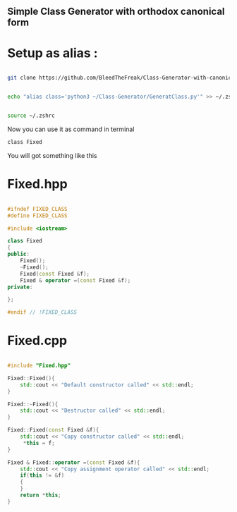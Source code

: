 ## Simple Class Generator with orthodox canonical form

# Setup as alias :

```bash

git clone https://github.com/BleedTheFreak/Class-Generator-with-canonical-form ~/Class-Generator

```

```bash

echo "alias class='python3 ~/Class-Generator/GeneratClass.py'" >> ~/.zshrc

```

```bash

source ~/.zshrc

```

Now you can use it as command in terminal

```bash
class Fixed
```

You will got something like this

# Fixed.hpp

```c++

#ifndef FIXED_CLASS
#define FIXED_CLASS

#include <iostream>

class Fixed
{
public:
	Fixed();
	~Fixed();
	Fixed(const Fixed &f);
	Fixed & operator =(const Fixed &f);
private: 

}; 

#endif // !FIXED_CLASS 

```

# Fixed.cpp

```c++

#include "Fixed.hpp"

Fixed::Fixed(){
	std::cout << "Default constructor called" << std::endl;
} 

Fixed::~Fixed(){
	std::cout << "Destructor called" << std::endl;
} 

Fixed::Fixed(const Fixed &f){
	std::cout << "Copy constructor called" << std::endl;
	 *this = f;
} 

Fixed & Fixed::operator =(const Fixed &f){
	std::cout << "Copy assignment operator called" << std::endl;
	if(this != &f)
	{ 
	} 
	return *this;
} 

```

